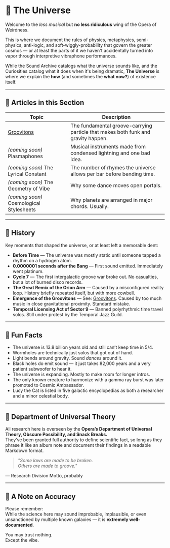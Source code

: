 # 🌌 The Universe

Welcome to the *less musical* but **no less ridiculous** wing of the Opera of Weirdness.

This is where we document the rules of physics, metaphysics, semi-physics, anti-logic, and soft-wiggly-probability that govern the greater cosmos — or at least the parts of it we haven't accidentally turned into vapor through interpretive vibraphone performances.

While the Sound Archive catalogs what the universe sounds like, and the Curiosities catalog what it does when it's being dramatic, **The Universe** is where we explain the **how** (and sometimes the **what now?**) of existence itself.

---

## 📘 Articles in this Section

| Topic | Description |
|-------|-------------|
| [Groovitons](groovitons.md) | The fundamental groove-carrying particle that makes both funk and gravity happen. |
| *(coming soon)* Plasmaphones | Musical instruments made from condensed lightning and one bad idea. |
| *(coming soon)* The Lyrical Constant | The number of rhymes the universe allows per bar before bending time. |
| *(coming soon)* The Geometry of Vibe | Why some dance moves open portals. |
| *(coming soon)* Cosmological Stylesheets | Why planets are arranged in major chords. Usually. |

---

## 📜 History

Key moments that shaped the universe, or at least left a memorable dent:

- **Before Time** — The universe was mostly static until someone tapped a rhythm on a hydrogen atom.
- **0.0000001 seconds after the Bang** — First sound emitted. Immediately went platinum.
- **Cycle 7** — The first intergalactic groove war broke out. No casualties, but a lot of burned disco records.
- **The Great Remix of the Orion Arm** — Caused by a misconfigured reality loop. History briefly repeated itself, but with more cowbell.
- **Emergence of the Groovitons** — See: [Groovitons](groovitons.md). Caused by too much music in close gravitational proximity. Standard mistake.
- **Temporal Licensing Act of Sector 9** — Banned polyrhythmic time travel solos. Still under protest by the Temporal Jazz Guild.

---

## 🎲 Fun Facts

- The universe is 13.8 billion years old and still can’t keep time in 5/4.
- Wormholes are technically just solos that got out of hand.
- Light bends around gravity. Sound *dances* around it.
- Black holes do emit sound — it just takes 82,000 years and a very patient subwoofer to hear it.
- The universe is expanding. Mostly to make room for longer intros.
- The only known creature to harmonize with a gamma ray burst was later promoted to Cosmic Ambassador.
- Lucy the Cat is listed in five galactic encyclopedias as both a researcher and a minor celestial body.

---

## 🧪 Department of Universal Theory

All research here is overseen by the **Opera’s Department of Universal Theory, Obscure Possibility, and Snack Breaks.**  
They’ve been granted full authority to define scientific fact, so long as they phrase it like an album note and document their findings in a readable Markdown format.

> *"Some laws are made to be broken.  
Others are made to groove."*

— Research Division Motto, probably

---

## 🤖 A Note on Accuracy

Please remember:  
While the science here may sound improbable, implausible, or even unsanctioned by multiple known galaxies — it is **extremely well-documented**.

You may trust nothing.  
Except the vibe.
